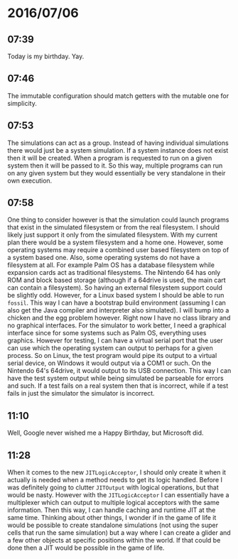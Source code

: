 # 2016/07/06

## 07:39

Today is my birthday. Yay.

## 07:46

The immutable configuration should match getters with the mutable one for
simplicity.

## 07:53

The simulations can act as a group. Instead of having individual simulations
there would just be a system simulation. If a system instance does not exist
then it will be created. When a program is requested to run on a given system
then it will be passed to it. So this way, multiple programs can run on any
given system but they would essentially be very standalone in their own
execution.

## 07:58

One thing to consider however is that the simulation could launch programs
that exist in the simulated filesystem or from the real filesystem. I should
likely just support it only from the simulated filesystem. With my current plan
there would be a system filesystem and a home one. However, some operating
systems may require a combined user based filesystem on top of a system based
one. Also, some operating systems do not have a filesystem at all. For example
Palm OS has a database filesystem while expansion cards act as traditional
filesystems. The Nintendo 64 has only ROM and block based storage (although if
a 64drive is used, the main cart can contain a filesystem). So having an
external filesystem support could be slightly odd. However, for a Linux
based system I should be able to run `fossil`. This way I can have a bootstrap
build environment (assuming I can also get the Java compiler and interpreter
also simulated). I will bump into a chicken and the egg problem however. Right
now I have no class library and no graphical interfaces. For the simulator to
work better, I need a graphical interface since for some systems such as
Palm OS, everything uses graphics. However for testing, I can have a virtual
serial port that the user can use which the operating system can output to
perhaps for a given process. So on Linux, the test program would pipe its
output to a virtual serial device, on Windows it would output via a COM1 or
such. On the Nintendo 64's 64drive, it would output to its USB connection.
This way I can have the test system output while being simulated be parseable
for errors and such. If a test fails on a real system then that is incorrect,
while if a test fails in just the simulator the simulator is incorrect.

## 11:10

Well, Google never wished me a Happy Birthday, but Microsoft did.

## 11:28

When it comes to the new `JITLogicAcceptor`, I should only create it when it
actually is needed when a method needs to get its logic handled. Before I was
definitely going to clutter `JITOutput` with logical operations, but that
would be nasty. However with the `JITLogicAcceptor` I can essentially have a
multiplexer which can output to multiple logical acceptors with the same
information. Then this way, I can handle caching and runtime JIT at the same
time. Thinking about other things, I wonder if in the game of life it would
be possible to create standalone simulations (not using the super cells that
run the same simulation) but a way where I can create a glider and a few other
objects at specific positions within the world. If that could be done then a
JIT would be possible in the game of life.


